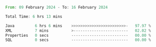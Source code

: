 <!--<div align=center><img src="https://leetcard.jacoblin.cool/CalvinWan0101"></div>-->

<!--START_SECTION:waka-->

```rust
From: 09 February 2024 - To: 16 February 2024

Total Time: 6 hrs 13 mins

Java         6 hrs 6 mins    >>>>>>>>>>>>>>>>>>>>>>>>-   97.97 %
XML          7 mins          >------------------------   02.02 %
Properties   0 secs          -------------------------   00.00 %
SQL          0 secs          -------------------------   00.00 %
```

<!--END_SECTION:waka-->
